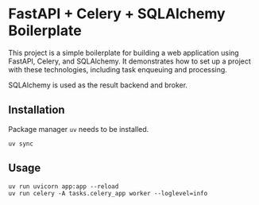 # FastAPI + Celery + SQLAlchemy Boilerplate

This project is a simple boilerplate for building a web application using FastAPI, Celery, and SQLAlchemy. It demonstrates how to set up a project with these technologies, including task enqueuing and processing.

SQLAlchemy is used as the result backend and broker.

## Installation

Package manager `uv` needs to be installed.

```
uv sync
```

## Usage

```
uv run uvicorn app:app --reload
uv run celery -A tasks.celery_app worker --loglevel=info
```
